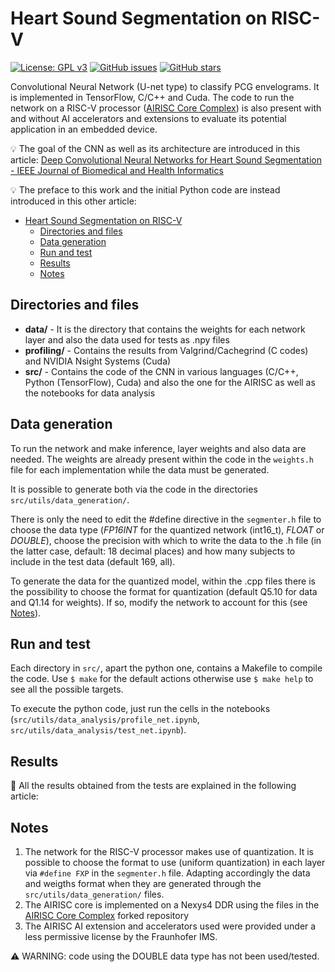 # Heart Sound Segmentation on RISC-V
[![License: GPL v3](https://img.shields.io/badge/License-GPLv3-blue.svg)](https://www.gnu.org/licenses/gpl-3.0)
[![GitHub issues](https://img.shields.io/github/issues/domenico-rgs/HSS-on-RiscV)](https://github.com/domenico-rgs/HSS-on-RiscV/issues)
[![GitHub stars](https://img.shields.io/github/stars/domenico-rgs/HSS-on-RiscV)](https://github.com/domenico-rgs/HSS-on-RiscV/stargazers)

Convolutional Neural Network (U-net type) to classify PCG envelograms.
It is implemented in TensorFlow, C/C++ and Cuda. The code to run the network on a RISC-V processor ([AIRISC Core Complex](https://github.com/Fraunhofer-IMS/airisc_core_complex)) is also present with and without AI accelerators and extensions to evaluate its potential application in an embedded device.

:bulb: The goal of the CNN as well as its architecture are introduced in this article: [Deep Convolutional Neural Networks for Heart Sound Segmentation - IEEE Journal of Biomedical and Health Informatics](https://ieeexplore.ieee.org/abstract/document/8620278)

:bulb: The preface to this work and the initial Python code are instead introduced in this other article:


- [Heart Sound Segmentation on RISC-V](#heart-sound-segmentation-on-risc-v)
  - [Directories and files](#directories-and-files)
  - [Data generation](#data-generation)
  - [Run and test](#run-and-test)
  - [Results](#results)
  - [Notes](#notes)

## Directories and files
* **data/** - It is the directory that contains the weights for each network layer and also the data used for tests as .npy files
* **profiling/** - Contains the results from Valgrind/Cachegrind (C codes) and NVIDIA Nsight Systems (Cuda)
* **src/** - Contains the code of the CNN in various languages (C/C++, Python (TensorFlow), Cuda) and also the one for the AIRISC as well as the notebooks for data analysis

## Data generation
To run the network and make inference, layer weights and also data are needed.
The weights are already present within the code in the `weights.h` file for each implementation while the data must be generated.

It is possible to generate both via the code in the directories `src/utils/data_generation/`.

There is only the need to edit the #define directive in the `segmenter.h` file to choose the data type (*FP16INT* for the quantized network (int16_t), *FLOAT* or *DOUBLE*), choose the precision with which to write the data to the .h file (in the latter case, default: 18 decimal places) and how many subjects to include in the test data (default 169, all).

To generate the data for the quantized model, within the .cpp files there is the possibility to choose the format for quantization (default Q5.10 for data and Q1.14 for weights). If so, modify the network to account for this (see [Notes](#notes)).

## Run and test
Each directory in `src/`, apart the python one, contains a Makefile to compile the code. Use ```$ make``` for the default actions otherwise use ```$ make help``` to see all the possible targets.

To execute the python code, just run the cells in the notebooks (`src/utils/data_analysis/profile_net.ipynb`, `src/utils/data_analysis/test_net.ipynb`).

## Results
:dart: All the results obtained from the tests are explained in the following article:

## Notes
1. The network for the RISC-V processor makes use of quantization. It is possible to choose the format to use (uniform quantization) in each layer via `#define FXP` in the `segmenter.h` file. Adapting accordingly the data and weigths format when they are generated through the `src/utils/data_generation/` files.
2. The AIRISC core is implemented on a Nexys4 DDR using the files in the [AIRISC Core Complex](https://github.com/domenico-rgs/airisc_core_complex) forked repository
3. The AIRISC AI extension and accelerators used were provided under a less permissive license by the Fraunhofer IMS.

:warning: WARNING: code using the DOUBLE data type has not been used/tested.



